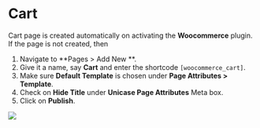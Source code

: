 # Cart

Cart page is created automatically on activating the **Woocommerce** plugin. If the page is not created, then

1. Navigate to **Pages > Add New **.
2. Give it a name, say **Cart** and enter the shortcode `[woocommerce_cart]`.
3. Make sure **Default Template** is chosen under **Page Attributes > Template**.
4. Check on **Hide Title** under **Unicase Page Attributes** Meta box.
5. Click on **Publish**.

![](http://transvelo.github.io/unicase/docs/images/page-cart.png)
